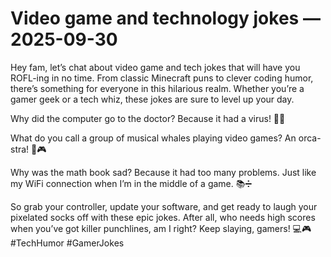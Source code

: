 # Video game and technology jokes — 2025-09-30

Hey fam, let’s chat about video game and tech jokes that will have you ROFL-ing in no time. From classic Minecraft puns to clever coding humor, there’s something for everyone in this hilarious realm. Whether you’re a gamer geek or a tech whiz, these jokes are sure to level up your day.

Why did the computer go to the doctor? Because it had a virus! 🦠✨

What do you call a group of musical whales playing video games? An orca-stra! 🐋🎮

Why was the math book sad? Because it had too many problems. Just like my WiFi connection when I’m in the middle of a game. 📚➗

So grab your controller, update your software, and get ready to laugh your pixelated socks off with these epic jokes. After all, who needs high scores when you’ve got killer punchlines, am I right? Keep slaying, gamers! 💻🎮 #TechHumor #GamerJokes